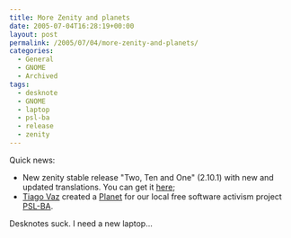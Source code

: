 ```yaml
---
title: More Zenity and planets
date: 2005-07-04T16:28:19+00:00
layout: post
permalink: /2005/07/04/more-zenity-and-planets/
categories:
  - General
  - GNOME
  - Archived
tags:
  - desknote
  - GNOME
  - laptop
  - psl-ba
  - release
  - zenity
---
```

Quick news:

  * New zenity stable release "Two, Ten and One" (2.10.1) with new and updated
  translations. You can get it
  [here](ftp://ftp.gnome.org/pub/GNOME/sources/zenity/2.10/zenity-2.10.1.tar.gz);
  * [Tiago Vaz](http://hackers.gnosislivre.org/~tiago/blog) created a
  [Planet](http://planeta.psl-ba.softwarelivre.org) for our local free software
  activism project [PSL-BA](http://psl-ba.softwarelivre.org).

Desknotes suck. I need a new laptop...

